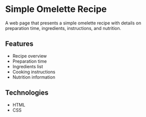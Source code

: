 # Simple Omelette Recipe

A web page that presents a simple omelette recipe with details on preparation time, ingredients, instructions, and nutrition.

## Features

- Recipe overview
- Preparation time
- Ingredients list
- Cooking instructions
- Nutrition information

## Technologies

- HTML
- CSS


